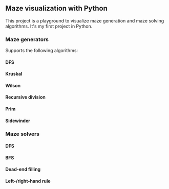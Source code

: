 ## Maze visualization with Python

This project is a playground to visualize maze generation and
maze solving algorithms. It's my first project in Python.



### Maze generators

Supports the following algorithms:

#### DFS

#### Kruskal

#### Wilson

#### Recursive division

#### Prim

#### Sidewinder



### Maze solvers

#### DFS

#### BFS

#### Dead-end filling

#### Left-/right-hand rule


